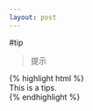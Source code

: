 ```yaml
---
layout: post
---
```


#tip

> 提示

<div class='article-demo'>
    {% highlight html %}
    <div class="alert">This is a tips.</div>
    {% endhighlight %}
</div>



